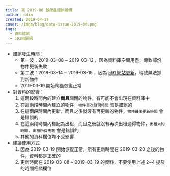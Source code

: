 ```yaml
---
title: 第 2019-00 號爬蟲錯誤說明
author: ddio
created: 2019-04-17
cover: /imgs/blog/data-issue-2019-00.png
tags:
  - 資料錯誤
  - 591租屋網
---
```


- 錯誤發生時間：
  - 第一波：2019-03-08 ~ 2019-03-12 ，因為資料庫空間用盡，導致部份物件更新失敗
  - 第二波：2019-03-14 ~ 2019-03-19 ，因為 [591 網站更新](https://github.com/g0v/tw-rental-house-data/issues/27)，導致無法抓到新物件
  - 2019-03-19 開始爬蟲恢復正常
- 對資料的影響：
  1. 這兩段時間內的建立**而且**關閉的物件，有可能不會出現在資料庫中
  2. 在這兩段時間內建立的物件，`物件首次發現時間` 會是錯誤的
  3. 在這兩段時間內更新，而且之後就沒有再更新的物件，`物件最後更新時間` 會是錯誤的
  4. 在這兩段時間內標記為出租，而且之後就沒有再次出租過得物件，`出租大約時間`、`出租所費天數` 會是錯誤的
  5. 其他的資料欄位均不受影響
- 建議使用方式
  1. 因為 2019-03-19 開始恢復正常，所有更新時間在 2019-03-20 之後的物件，資料都是正確的
  2. 更新時間在 2019-03-08 ~ 2019-03-19 的資料，不要使用上述 2~4 提及的時間相關欄位
